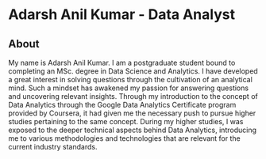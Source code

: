 # Adarsh Anil Kumar - Data Analyst

## About
My name is Adarsh Anil Kumar. I am a postgraduate student bound to completing an MSc. degree in Data Science and Analytics. I have developed a great interest in solving questions through the cultivation of an analytical mind. Such a mindset has awakened my passion for answering questions and uncovering relevant insights.
Through my introduction to the concept of Data Analytics through the Google Data Analytics Certificate program provided by Coursera, it had given me the necessary push to pursue higher studies pertaining to the same concept. During my higher studies, I was exposed to the deeper technical aspects behind Data Analytics, introducing me to various methodologies and technologies that are relevant for the current industry standards.
